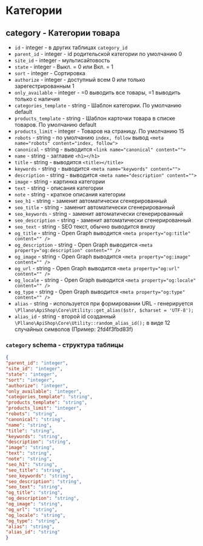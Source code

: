 # Категории
## category - Категории товара
- `id` - integer - в других таблицах `category_id`
- `parent_id` - integer - id родительской категории по умолчанию 0
- `site_id` - integer - мультисайтовость
- `state` - integer - Выкл. = 0 или Вкл. = 1
- `sort` - integer - Сортировка
- `authorize` - integer - доступный всем 0 или только зарегестрированным 1
- `only_available` - integer - =0 выводить все товары, =1 выводить только с наличия
- `categories_template` - string - Шаблон категории. По умолчанию default
- `products_template` - string - Шаблон карточки товара в списке товаров. По умолчанию default
- `products_limit` - integer - Товаров на страницу. По умолчанию 15
- `robots` - string - по умолчанию `index, follow` вывод `<meta name="robots" content="index, follow">`
- `canonical` - string - выводится `<link name="canonical" content="">`
- `name` - string - заглавие `<h1></h1>`
- `title` - string - выводится `<title></title>`
- `keywords` - string - выводится `<meta name="keywords" content="">`
- `description` - string - выводится `<meta name="description" content="">`
- `image` - string - картинка категории
- `text` - string - описания категории
- `note` - string - краткое описания категории
- `seo_h1` - string - заменит автоматически сгенерированный
- `seo_title` - string - заменит автоматически сгенерированный
- `seo_keywords` - string - заменит автоматически сгенерированный
- `seo_description` - string - заменит автоматически сгенерированный
- `seo_text` - string - SEO текст, обычно выводится внизу
- `og_title` - string - Open Graph выводится `<meta property="og:title" content="" />`
- `og_description` - string - Open Graph выводится `<meta property="og:description" content="" />`
- `og_image` - string - Open Graph выводится `<meta property="og:image" content="" />`
- `og_url` - string - Open Graph выводится `<meta property="og:url" content="" />`
- `og_locale` - string - Open Graph выводится `<meta property="og:locale" content="" />`
- `og_type` - string - Open Graph выводится `<meta property="og:type" content="" />`
- `alias` - string - используется при формировании URL - генерируется `\Pllano\ApiShop\Core\Utility::get_alias($str, $charset = 'UTF-8');`
- `alias_id` - string - второй id созданный `\Pllano\ApiShop\Core\Utility::random_alias_id();` в виде 12 случайных символов (Пример: 2fd4f3fbd83f)
 
 ### `category` schema - структура таблицы
```json
{
"parent_id": "integer",
"site_id": "integer",
"state": "integer",
"sort": "integer",
"authorize": "integer",
"only_available": "integer",
"categories_template": "string",
"products_template": "string",
"products_limit": "integer",
"robots": "string",
"canonical": "string",
"name": "string",
"title": "string",
"keywords": "string",
"description": "string",
"image": "string",
"text": "string",
"note": "string",
"seo_h1": "string",
"seo_title": "string",
"seo_keywords": "string",
"seo_description": "string",
"seo_text": "string",
"og_title": "string",
"og_description": "string",
"og_image": "string",
"og_url": "string",
"og_locale": "string",
"og_type": "string",
"alias": "string",
"alias_id": "string"
}
```
